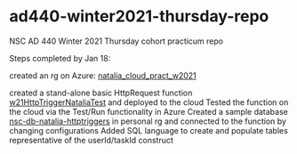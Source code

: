 # ad440-winter2021-thursday-repo
NSC AD 440 Winter 2021 Thursday cohort practicum repo

Steps completed by Jan 18:

created an rg on Azure: [natalia_cloud_pract_w2021](https://portal.azure.com/#@nsccloud.onmicrosoft.com/resource/subscriptions/9f4dcf43-aa06-457b-b975-f0216baef20d/resourceGroups/natalia_cloud_pract_w2021/overview)

created a stand-alone basic HttpRequest function [w21HttpTriggerNataliaTest](https://portal.azure.com/#@nsccloud.onmicrosoft.com/resource/subscriptions/9f4dcf43-aa06-457b-b975-f0216baef20d/resourceGroups/natalia_cloud_pract_w2021/providers/Microsoft.Web/sites/w21HttpTriggerNataliaTest/appServices) and deployed to the cloud
Tested the function on the cloud via the Test/Run functionality in Azure
Created a sample database [nsc-db-natalia-httptriggers](https://portal.azure.com/#@nsccloud.onmicrosoft.com/resource/subscriptions/9f4dcf43-aa06-457b-b975-f0216baef20d/resourceGroups/natalia_cloud_pract_w2021/providers/Microsoft.Sql/servers/sc-ssqlerver-natalia/databases/nsc-db-natalia-httptriggers/overview) in personal rg and connected to the function by changing configurations
Added SQL language to create and populate tables representative of the userId/taskId construct

